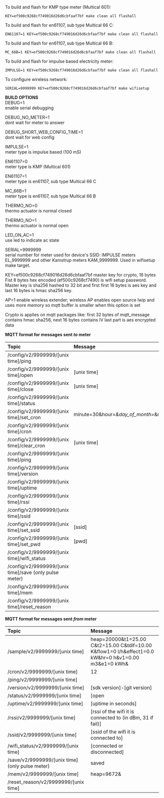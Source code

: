 To build and flash for KMP type meter (Multical 601):  
```  
KEY=ef500c9268cf749016d26d6cbfaaf7bf make clean all flashall  
```  
  
To build and flash for en61107, sub type Multical 66 C:  
```  
EN61107=1 KEY=ef500c9268cf749016d26d6cbfaaf7bf make clean all flashall  
```  
  
To build and flash for en61107, sub type Multical 66 B:  
```  
MC_66B=1 KEY=ef500c9268cf749016d26d6cbfaaf7bf make clean all flashall  
```  
  
To build and flash for impulse based electricity meter:  
```  
IMPULSE=1 KEY=ef500c9268cf749016d26d6cbfaaf7bf make clean all flashall  
```  
  
To configure wireless network:  
```  
SERIAL=9999999 KEY=ef500c9268cf749016d26d6cbfaaf7bf make wifisetup  
```  
  
**BUILD OPTIONS**  
DEBUG=1  
enable serial debugging  
  
DEBUG_NO_METER=1  
dont wait for meter to answer  
  
DEBUG_SHORT_WEB_CONFIG_TIME=1  
dont wait for web config  
  
IMPULSE=1  
meter type is impulse based (100 mS)  
  
EN61107=0  
meter type is KMP (Multical 601)  
  
EN61107=1  
meter type is en61107, sub type Multical 66 C  
  
MC_66B=1  
meter type is en61107, sub type Multical 66 B  
  
THERMO_NO=0  
thermo actuator is normal closed  
  
THERMO_NO=1  
thermo actuator is normal open  
  
LED_ON_AC=1  
use led to indicate ac state  

SERIAL=9999999  
serial number for meter used for device's SSID: IMPULSE meters EL_9999999 and other Kamstrup meters KAM_9999999. Used in wifisetup make target.

KEY=ef500c9268cf749016d26d6cbfaaf7bf
master key for crypto, 16 bytes
Fist 8 bytes hex encoded (ef500c9268cf7490) is wifi setup password. Master key is sha256 hashed to 32 bit and first first 16 bytes is aes key and last 16 bytes is hmac sha256 key.

AP=1
enable wireless extender; wireless AP
enables open source lwip and uses more memory so mqtt buffer is smaller when this option is set

Crypto is applies on mqtt packages like: first 32 bytes of mqtt_message contains hmac sha256, next 16 bytes contains IV last part is aes encrypted data

**MQTT format for messages sent _to_ meter**  

| Topic                                                  | Message                                                            |
| :----------------------------------------------------- | :----------------------------------------------------------------- |
| /config/v2/9999999/[unix time]/ping                    |                                                                    |
| /config/v2/9999999/[unix time]/open                    | [unix time]                                                        |
| /config/v2/9999999/[unix time]/close                   | [unix time]                                                        |
| /config/v2/9999999/[unix time]/status                  |                                                                    |
| /config/v2/9999999/[unix time]/set_cron                | minute=30&hour=*&day_of_month=*&month=*&day_of_week=*&command=open |
| /config/v2/9999999/[unix time]/cron                    |                                                                    |
| /config/v2/9999999/[unix time]/clear_cron              | [unix time]                                                        |
| /config/v2/9999999/[unix time]/ping                    |                                                                    |
| /config/v2/9999999/[unix time]/version                 |                                                                    |
| /config/v2/9999999/[unix time]/uptime                  |                                                                    |
| /config/v2/9999999/[unix time]/rssi                    |                                                                    |
| /config/v2/9999999/[unix time]/ssid                    |                                                                    |
| /config/v2/9999999/[unix time]/set_ssid                | [ssid]                                                             |
| /config/v2/9999999/[unix time]/set_pwd                 | [pwd]                                                              |
| /config/v2/9999999/[unix time]/wifi_status             |                                                                    |
| /config/v2/9999999/[unix time]/save (only pulse meter) |                                                                    |
| /config/v2/9999999/[unix time]/mem                     |                                                                    |
| /config/v2/9999999/[unix time]/reset_reason            |                                                                    |
  
**MQTT format for messages sent _from_ meter**  

| Topic                                           | Message                                                                                              |
| :---------------------------------------------- | :--------------------------------------------------------------------------------------------------- |
| /sample/v2/9999999/[unix time]                  | heap=20000&t1=25.00 C&t2=15.00 C&tdif=10.00 K&flow1=0 l/h&effect1=0.0 kW&hr=0 h&v1=0.00 m3&e1=0 kWh& |
| /cron/v2/9999999/[unix time]                    | 12                                                                                                   |
| /ping/v2/9999999/[unix time]                    |                                                                                                      |
| /version/v2/9999999/[unix time]                 | [sdk version]-[git version]                                                                          |
| /status/v2/9999999/[unix time]                  | [open|close]                                                                                         |
| /uptime/v2/9999999/[unix time]                  | [uptime in seconds]                                                                                  |
| /rssi/v2/9999999/[unix time]                    | [rssi of the wifi it is connected to (in dBm, 31 if fail)]                                           |
| /ssid/v2/9999999/[unix time]                    | [ssid of the wifi it is connected to]                                                                |
| /wifi_status/v2/9999999/[unix time]             | [connected or disconnected]                                                                          |
| /save/v2/9999999/[unix time] (only pulse meter) | saved                                                                                                |
| /mem/v2/9999999/[unix time]                     | heap=9672&                                                                                           |
| /reset_reason/v2/9999999/[unix time]            |                                                                                                      |




